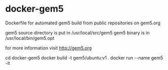 docker-gem5
===========

Dockerfile for automated gem5 build from public repositories on gem5.org

gem5 source directory is put in /usr/local/src/gem5
gem5 binary is in /usr/local/bin/gem5.opt

for more information visit http://gem5.org

cd docker-gem5
docker build -t gem5/ubuntu:v1 .
docker run --name gem5 -it 
